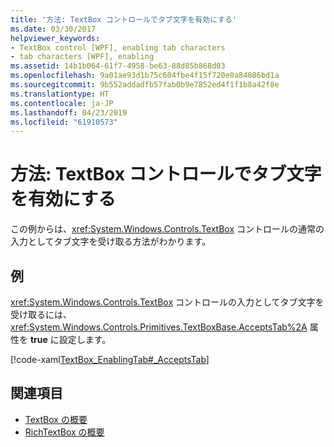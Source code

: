 ```yaml
---
title: '方法: TextBox コントロールでタブ文字を有効にする'
ms.date: 03/30/2017
helpviewer_keywords:
- TextBox control [WPF], enabling tab characters
- tab characters [WPF], enabling
ms.assetid: 14b1b064-61f7-4958-be63-88d85b868d03
ms.openlocfilehash: 9a01ae93d1b75c604fbe4f15f720e0a84086bd1a
ms.sourcegitcommit: 9b552addadfb57fab0b9e7852ed4f1f1b8a42f8e
ms.translationtype: HT
ms.contentlocale: ja-JP
ms.lasthandoff: 04/23/2019
ms.locfileid: "61910573"
---
```

# <a name="how-to-enable-tab-characters-in-a-textbox-control"></a>方法: TextBox コントロールでタブ文字を有効にする
この例からは、<xref:System.Windows.Controls.TextBox> コントロールの通常の入力としてタブ文字を受け取る方法がわかります。  
  
## <a name="example"></a>例  
 <xref:System.Windows.Controls.TextBox> コントロールの入力としてタブ文字を受け取るには、<xref:System.Windows.Controls.Primitives.TextBoxBase.AcceptsTab%2A> 属性を **true** に設定します。  
  
 [!code-xaml[TextBox_EnablingTab#_AcceptsTab](~/samples/snippets/csharp/VS_Snippets_Wpf/TextBox_EnablingTab/CS/Window1.xaml#_acceptstab)]  
  
## <a name="see-also"></a>関連項目

- [TextBox の概要](textbox-overview.md)
- [RichTextBox の概要](richtextbox-overview.md)
